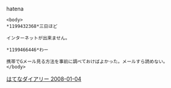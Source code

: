 
hatena

```
<body>
*1199432368*三日ほど

インターネットが出来ません。

*1199466446*わー

携帯でGメール見る方法を事前に調べておけばよかった。メールすら読めない。
</body>
```


[はてなダイアリー 2008-01-04](https://nishiohirokazu.hatenadiary.org/archive/2008/01/04)